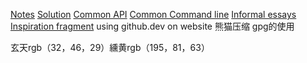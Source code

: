 [Notes](./Note/Notes.md)
[Solution](./Note/Solution.md)
[Common API](./Note/Common%20API.md)
[Common Command line](./Note/Common%20Command%20line.md)
[Informal essays](./.secrets/Informal%20essays/Informal%20essays.md)
[Inspiration fragment](./.secrets/Informal%20essays/Inspiration%20fragment.md)
using github.dev on website
熊猫压缩
gpg的使用

玄天rgb（32，46，29）纁黄rgb（195，81，63）
